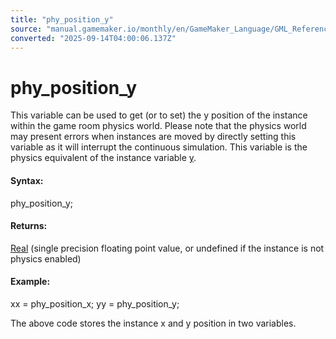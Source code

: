 ```yaml
---
title: "phy_position_y"
source: "manual.gamemaker.io/monthly/en/GameMaker_Language/GML_Reference/Physics/Physics_Variables/phy_position_y.htm"
converted: "2025-09-14T04:00:06.137Z"
---
```


# phy\_position\_y

This variable can be used to get (or to set) the y position of the instance within the game room physics world. Please note that the physics world may present errors when instances are moved by directly setting this variable as it will interrupt the continuous simulation. This variable is the physics equivalent of the instance variable [y](../../Asset_Management/Instances/Instance_Variables/y.md).

#### Syntax:

phy\_position\_y;

#### Returns:

[Real](../../../GML_Overview/Data_Types.md) (single precision floating point value, or undefined if the instance is not physics enabled)

#### Example:

xx = phy\_position\_x;
yy = phy\_position\_y;

The above code stores the instance x and y position in two variables.